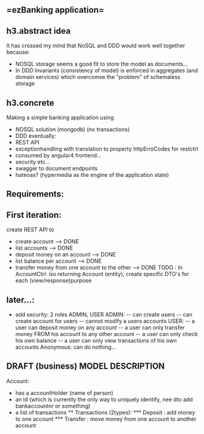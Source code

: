 =ezBanking application=
-----------------------

h3.abstract idea
----------------
It has crossed my mind that NoSQL and DDD would work well together because:
- NOSQL storage seems a good fit to store the model as documents...
- In DDD Invariants (consistency of model) is enforced in aggregates (and domain services) 
	which overcomse the "problem" of schemaless storage
 
h3.concrete
-----------
Making a simple banking application using
- NOSQL solution (mongodb) (no transactions)
- DDD
eventually:
- REST API
- exceptionhandling with translation to property httpErroCodes for restctrl
- consumed by angular4 frontend...
- security etc...
- swagger to document endpoints
- hateoas? (hypermedia as the engine of the application state)


Requirements:
-------------
First iteration:
----------------
create REST API to 
- create account --> DONE
- list accounts --> DONE
- deposit money on an account --> DONE
- list balance per account --> DONE
- transfer money from one account to the other --> DONE
TODO : In AccountCtrl: iso returning Account (entity), create specific DTO's for each (view/response)purpose


later...:
----------------
- add security: 2 roles ADMIN, USER
ADMIN:
-- can create users
-- can create account for users
-- cannot modify a users accounts
USER:
-- a user can deposit money on any account
-- a user can only transfer money FROM his account to any other account
-- a user can only check his own balance
-- a user can only view transactions of his own accounts
Anonymous:
can do nothing...


DRAFT (business) MODEL DESCRIPTION
-----------------------
Account: 
* has a accountHolder (name of person)
* an id (which is currently the only way to uniquely identify, nee dto add bankaccountnr or something)
* a list of transactions
** Transactions (2types):
*** Deposit : add money to one account
*** Transfer : move money from one account to another account

